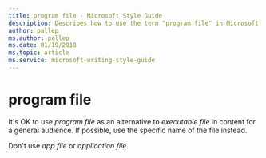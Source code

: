```yaml
---
title: program file - Microsoft Style Guide
description: Describes how to use the term "program file" in Microsoft content.
author: pallep
ms.author: pallep
ms.date: 01/19/2018
ms.topic: article
ms.service: microsoft-writing-style-guide
---
```


# program file

It's OK to use *program file* as an alternative to *executable file* in content for a general audience. If possible, use the specific name of the file instead.

Don't use *app file* or *application file.*
